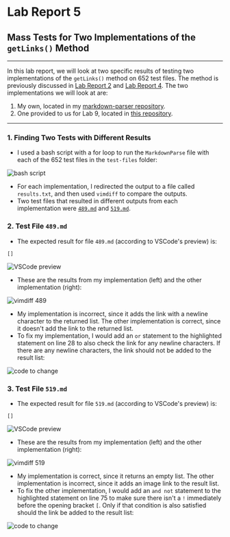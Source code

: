 # Lab Report 5
## Mass Tests for Two Implementations of the `getLinks()` Method
---
In this lab report, we will look at two specific results of testing two implementations of the `getLinks()` method on 652 test files. The method is previously discussed in [Lab Report 2](https://isabelwang30.github.io/cse15l-lab-reports/lab-report-2-week-4.html) and [Lab Report 4](https://isabelwang30.github.io/cse15l-lab-reports/lab-report-4-week-8.html). The two implementations we will look at are:
1. My own, located in my [markdown-parser repository](https://github.com/isabelwang30/markdown-parser).
2. One provided to us for Lab 9, located in [this repository](https://github.com/nidhidhamnani/markdown-parser).

---
### 1. Finding Two Tests with Different Results
* I used a bash script with a for loop to run the `MarkdownParse` file with each of the 652 test files in the `test-files` folder:

![bash script](https://user-images.githubusercontent.com/103291789/172091175-adcb0b92-ef3f-4404-b662-d800993e4846.jpeg)

* For each implementation, I redirected the output to a file called `results.txt`, and then used `vimdiff` to compare the outputs.
* Two test files that resulted in different outputs from each implementation were [`489.md`](https://github.com/nidhidhamnani/markdown-parser/blob/main/test-files/489.md) and [`519.md`](https://github.com/nidhidhamnani/markdown-parser/blob/main/test-files/519.md).

### 2. Test File `489.md`
* The expected result for file `489.md` (according to VSCode's preview) is:

```
[]
``` 
![VSCode preview](https://user-images.githubusercontent.com/103291789/172091220-09052e58-15d5-4a49-afd8-58c8f6500b6d.jpeg)

* These are the results from my implementation (left) and the other implementation (right):

![vimdiff 489](https://user-images.githubusercontent.com/103291789/172091240-840c601a-9d3d-4083-a49d-3e049460c574.jpeg)

* My implementation is incorrect, since it adds the link with a newline character to the returned list. The other implementation is correct, since it doesn't add the link to the returned list. 
* To fix my implementation, I would add an `or` statement to the highlighted statement on line 28 to also check the link for any newline characters. If there are any newline characters, the link should not be added to the result list:

![code to change](https://user-images.githubusercontent.com/103291789/172091292-2e44a002-20ea-4142-9ac3-9365fe6db0b0.jpeg)

### 3. Test File `519.md`
* The expected result for file `519.md` (according to VSCode's preview) is:

```
[]
``` 
![VSCode preview](https://user-images.githubusercontent.com/103291789/172091335-e47684c5-7599-45c9-95a3-826dd76fdcc7.jpeg)

* These are the results from my implementation (left) and the other implementation (right):

![vimdiff 519](https://user-images.githubusercontent.com/103291789/172091371-7db8fcb5-16f3-4e03-abf5-f412a5554334.jpeg)

* My implementation is correct, since it returns an empty list. The other implementation is incorrect, since it adds an image link to the result list.
* To fix the other implementation, I would add an `and not` statement to the highlighted statement on line 75 to make sure there isn't a `!` immediately before the opening bracket `[`. Only if that condition is also satisfied should the link be added to the result list:

![code to change](https://user-images.githubusercontent.com/103291789/172091417-b5f05f1b-949c-47aa-b54d-12a9f5ed333a.jpeg)
